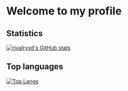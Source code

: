 # Welcome to my profile
## Statistics
[![rivalryxd's GitHub stats](https://github-readme-stats.vercel.app/api?username=rivalryxd&show_icons=true&theme=midnight-purple)](https://github.com/anuraghazra/github-readme-stats)
## Top languages
[![Top Langs](https://github-readme-stats.vercel.app/api/top-langs/?username=rivalryxd&theme=midnight-purple)](https://github.com/anuraghazra/github-readme-stats)

